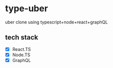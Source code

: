 # type-uber

uber clone using typescript+node+react+graphQL

## tech stack  

- [x] React.TS
- [x] Node.TS  
- [x] GraphQL  